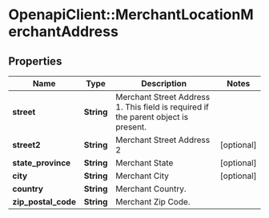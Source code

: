 # OpenapiClient::MerchantLocationMerchantAddress

## Properties
Name | Type | Description | Notes
------------ | ------------- | ------------- | -------------
**street** | **String** | Merchant Street Address 1. This field is required if the parent object is present. | 
**street2** | **String** | Merchant Street Address 2 | [optional] 
**state_province** | **String** | Merchant State | [optional] 
**city** | **String** | Merchant City | [optional] 
**country** | **String** | Merchant Country. | 
**zip_postal_code** | **String** | Merchant Zip Code. | 


